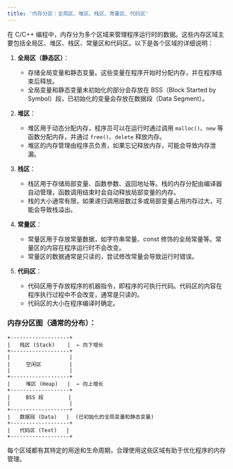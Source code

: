 ```yaml
---
title: '内存分区：全局区、堆区、栈区、常量区、代码区'
---
```


在 C/C++ 编程中，内存分为多个区域来管理程序运行时的数据。这些内存区域主要包括全局区、堆区、栈区、常量区和代码区。以下是各个区域的详细说明：

1. **全局区（静态区）**：
   - 存储全局变量和静态变量。这些变量在程序开始时分配内存，并在程序结束后释放。
   - 全局变量和静态变量未初始化的部分会存放在 BSS（Block Started by Symbol）段，已初始化的变量会存放在数据段（Data Segment）。

2. **堆区**：
   - 堆区用于动态分配内存，程序员可以在运行时通过调用 `malloc()`、`new` 等函数分配内存，并通过 `free()`、`delete` 释放内存。
   - 堆区的内存管理由程序员负责，如果忘记释放内存，可能会导致内存泄漏。

3. **栈区**：
   - 栈区用于存储局部变量、函数参数、返回地址等。栈的内存分配由编译器自动管理，函数调用结束时会自动释放局部变量的内存。
   - 栈的大小通常有限，如果递归调用层数过多或局部变量占用内存过大，可能会导致栈溢出。

4. **常量区**：
   - 常量区用于存放常量数据，如字符串常量、const 修饰的全局常量等。常量区的内容在程序运行时不会改变。
   - 常量区的数据通常是只读的，尝试修改常量会导致运行时错误。

5. **代码区**：
   - 代码区用于存放程序的机器指令，即程序的可执行代码。代码区的内容在程序执行过程中不会改变，通常是只读的。
   - 代码区的大小在程序编译时确定。

### 内存分区图（通常的分布）：

```
+-------------------+
|   栈区 (Stack)    |  ← 向下增长
+-------------------+
|                   |
|     空闲区         |
|                   |
+-------------------+
|     堆区 (Heap)   |  ← 向上增长
+-------------------+
|     BSS 段        |
|                   |
+-------------------+
|   数据段 (Data)   |  (已初始化的全局变量和静态变量)
+-------------------+
|   代码区 (Text)   |
+-------------------+
```

每个区域都有其特定的用途和生命周期，合理使用这些区域有助于优化程序的内存管理。
